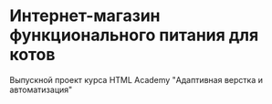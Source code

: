# Интернет-магазин функционального питания для котов
Выпускной проект курса HTML Academy "Адаптивная верстка и автоматизация"
